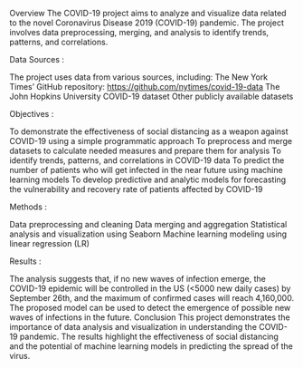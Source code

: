 
Overview The COVID-19 project aims to analyze and visualize data related to the novel Coronavirus Disease 2019 (COVID-19) pandemic. The project involves data preprocessing, merging, and analysis to identify trends, patterns, and correlations.

Data Sources :

The project uses data from various sources, including:
The New York Times’ GitHub repository: https://github.com/nytimes/covid-19-data
The John Hopkins University COVID-19 dataset
Other publicly available datasets

Objectives :

To demonstrate the effectiveness of social distancing as a weapon against COVID-19 using a simple programmatic approach
To preprocess and merge datasets to calculate needed measures and prepare them for analysis
To identify trends, patterns, and correlations in COVID-19 data
To predict the number of patients who will get infected in the near future using machine learning models
To develop predictive and analytic models for forecasting the vulnerability and recovery rate of patients affected by COVID-19

Methods :

Data preprocessing and cleaning
Data merging and aggregation
Statistical analysis and visualization using Seaborn
Machine learning modeling using linear regression (LR)

Results :

The analysis suggests that, if no new waves of infection emerge, the COVID-19 epidemic will be controlled in the US (<5000 new daily cases) by September 26th, and the maximum of confirmed cases will reach 4,160,000.
The proposed model can be used to detect the emergence of possible new waves of infections in the future.
Conclusion This project demonstrates the importance of data analysis and visualization in understanding the COVID-19 pandemic. The results highlight the effectiveness of social distancing and the potential of machine learning models in predicting the spread of the virus.
